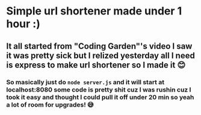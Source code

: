 # Simple url shortener made under 1 hour :)

## It all started from "Coding Garden"'s video I saw it was pretty sick but I relized yesterday all I need is express to make url shortener so I made it 😊

### So masically just do `node server.js` and it will start at localhost:8080 some code is pretty shit cuz I was rushin cuz I took it easy and thought I could pull it off under 20 min so yeah a lot of room for upgrades! 😅